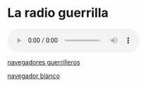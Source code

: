 
# La radio guerrilla

<!DOCTYPE html>
<html lang="en">
<head>
    <meta charset="utf-8">
    <title>Embedding Audio into an HTML Page</title>
</head>
<body>
	<audio controls="controls" src="http://giss.tv:8000/guerrillaradio.ogg">
        Your browser does not support the HTML5 audio element.
    </audio>
</body>
</html> 

<p>
<p>   


<p>
<p>   
   <a href="http://giss.tv:8000/guerrillaradio.ogg">navegadores guerrilleros</a>     
<p>
<p>   
   <a href="https://guerrillaradio.github.io/prendeunaradio/">navegador blanco</a>   
   
   
